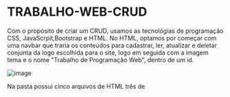 # TRABALHO-WEB-CRUD
Com o propósito de criar um CRUD, usamos as tecnológias de programação CSS, JavaScrpit,Bootstrap e HTML. No HTML, optamos por começar com uma navbar que traria os conteúdos para cadastrar, ler, atualizar e deletar conjunta da logo escolhida para o site, logo em seguida com a imagem tema e o nome "Trabalho de Programação Web", dentro de um id.


![image](https://github.com/Kelly-Romualdo/TRABALHO-WEB-CRUD/assets/116984087/4bba610c-39ab-4674-a830-519b932074ac)

Na pasta possui cinco arquivos de HTML três de 


